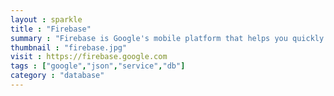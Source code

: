 ```yaml
---
layout : sparkle
title : "Firebase"
summary : "Firebase is Google's mobile platform that helps you quickly develop high-quality apps and grow your business."
thumbnail : "firebase.jpg"
visit : https://firebase.google.com
tags : ["google","json","service","db"]
category : "database"
---
```

